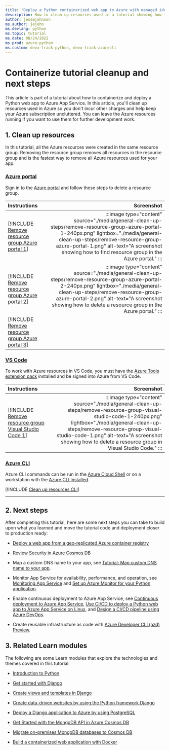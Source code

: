 ```yaml
---
title: 'Deploy a Python containerized web app to Azure with managed identity: clean up resources'
description: How to clean up resources used in a tutorial showing how to containerize a Python (Django or Flask) web app and deploy it to App Service.
author: jessmjohnson
ms.author: jejohn
ms.devlang: python
ms.topic: tutorial
ms.date: 08/24/2022
ms.prod: azure-python
ms.custom: devx-track-python, devx-track-azurecli
---
```


# Containerize tutorial cleanup and next steps

This article is part of a tutorial about how to containerize and deploy a Python web app to Azure App Service. In this article, you'll clean up resources used in Azure so you don't incur other charges and help keep your Azure subscription uncluttered. You can leave the Azure resources running if you want to use them for further development work. 

## 1. Clean up resources

In this tutorial, all the Azure resources were created in the same resource group. Removing the resource group removes all resources in the resource group and is the fastest way to remove all Azure resources used for your app.

### [Azure portal](#tab/azure-portal)

Sign in to the [Azure portal](https://portal.azure.com/) and follow these steps to delete a resource group.

| Instructions    | Screenshot |
|:----------------|-----------:|
| [!INCLUDE [Remove resource group Azure portal 1](<./includes/general-clean-up-steps/remove-resource-group-azure-portal-1.md>)] | :::image type="content" source="./media/general-clean-up-steps/remove-resource-group-azure-portal-1-240px.png" lightbox="./media/general-clean-up-steps/remove-resource-group-azure-portal-1.png" alt-text="A screenshot showing how to find resource group in the Azure portal." ::: |
| [!INCLUDE [Remove resource group Azure portal 2](<./includes/general-clean-up-steps/remove-resource-group-azure-portal-2.md>)] | :::image type="content" source="./media/general-clean-up-steps/remove-resource-group-azure-portal-2-240px.png" lightbox="./media/general-clean-up-steps/remove-resource-group-azure-portal-2.png" alt-text="A screenshot showing how to delete a resource group in the Azure portal." ::: |
| [!INCLUDE [Remove resource group Azure portal 3](<./includes/general-clean-up-steps/remove-resource-group-azure-portal-3.md>)] | |

### [VS Code](#tab/vscode-aztools)

To work with Azure resources in VS Code, you must have the [Azure Tools extension pack](https://marketplace.visualstudio.com/items?itemName=ms-vscode.vscode-node-azure-pack) installed and be signed into Azure from VS Code.

| Instructions    | Screenshot |
|:----------------|-----------:|
| [!INCLUDE [Remove resource group Visual Studio Code 1](<./includes/general-clean-up-steps/remove-resource-group-visual-studio-code-1.md>)] | :::image type="content" source="./media/general-clean-up-steps/remove-resource-group-visual-studio-code-1-240px.png" lightbox="./media/general-clean-up-steps/remove-resource-group-visual-studio-code-1.png" alt-text="A screenshot showing how to delete a resource group in Visual Studio Code." ::: |

### [Azure CLI](#tab/azure-cli)

Azure CLI commands can be run in the [Azure Cloud Shell](https://shell.azure.com) or on a workstation with the [Azure CLI installed](/cli/azure/install-azure-cli).

[!INCLUDE [Clean up resources CLI](<./includes/general-clean-up-steps/clean-up-resources-cli.md>)]

----

## 2. Next steps 

After completing this tutorial, here are some next steps you can take to build upon what you learned and move the tutorial code and deployment closer to production ready:

* [Deploy a web app from a geo-replicated Azure container registry](/azure/container-registry/container-registry-tutorial-deploy-app)

* [Review Security in Azure Cosmos DB](/azure/cosmos-db/database-security)


* Map a custom DNS name to your app, see [Tutorial: Map custom DNS name to your app](/azure/app-service/app-service-web-tutorial-custom-domain).

* Monitor App Service for availability, performance, and operation, see [Monitoring App Service](/azure/app-service/monitor-app-service) and [Set up Azure Monitor for your Python application](/azure/azure-monitor/app/opencensus-python).

* Enable continuous deployment to Azure App Service, see [Continuous deployment to Azure App Service](/azure/app-service/deploy-continuous-deployment), [Use CI/CD to deploy a Python web app to Azure App Service on Linux](/azure/devops/pipelines/ecosystems/python-webapp), and [Design a CI/CD pipeline using Azure DevOps](/azure/architecture/example-scenario/apps/devops-dotnet-webapp).

* Create reusable infrastructure as code with [Azure Developer CLI (azd) Preview](../azure-developer-cli/overview.md). 

## 3. Related Learn modules

The following are some Learn modules that explore the technologies and themes covered in this tutorial:

* [Introduction to Python](/learn/modules/intro-to-python/)

* [Get started with Django](/learn/modules/django-get-started/)

* [Create views and templates in Django](/learn/modules/django-views-templates/)

* [Create data-driven websites by using the Python framework Django](/learn/paths/django-create-data-driven-websites/)

* [Deploy a Django application to Azure by using PostgreSQL](/learn/modules/django-deployment/)

* [Get Started with the MongoDB API in Azure Cosmos DB](/learn/modules/get-started-mongodb-api-azure-cosmos-db/)

* [Migrate on-premises MongoDB databases to Cosmos DB](/learn/modules/migrate-on-premises-mongodb-databases-azure-database-mongodb/)

* [Build a containerized web application with Docker](/learn/modules/intro-to-containers/)